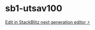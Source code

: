 # sb1-utsav100

[Edit in StackBlitz next generation editor ⚡️](https://stackblitz.com/~/github.com/yogivin07/sb1-utsav100)